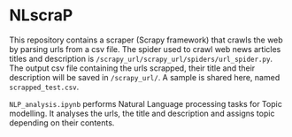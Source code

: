 NLscraP
===================

This repository contains a scraper (Scrapy framework) that crawls the web by parsing urls from a csv file. The spider used to crawl web news articles titles and description is `/scrapy_url/scrapy_url/spiders/url_spider.py`.
The output csv file containing the urls scrapped, their title and their description will be saved in `/scrapy_url/`. A sample is shared here, named `scrapped_test.csv`.

`NLP_analysis.ipynb` performs Natural Language processing tasks for Topic modelling. It analyses the urls, the title and description and assigns topic depending on their contents.
